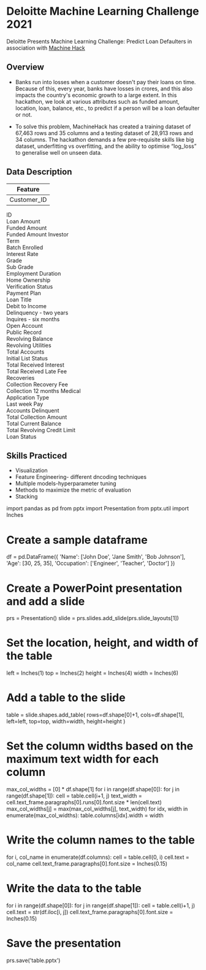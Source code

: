 # Deloitte Machine Learning Challenge 2021
Deloitte Presents Machine Learning Challenge: Predict Loan Defaulters in association with [Machine Hack](https://machinehack.com/hackathon/deloitte_presents_machine_learning_challenge_predict_loan_defaulters/overview)
## Overview
* Banks run into losses when a customer doesn't pay their loans on time. Because of this, every year, banks have losses in crores, and this also impacts the country's economic growth to a large extent. In this hackathon, we look at various attributes such as funded amount, location, loan, balance, etc., to predict if a person will be a loan defaulter or not. 

* To solve this problem, MachineHack has created a training dataset of 67,463 rows and 35 columns and a testing dataset of 28,913 rows and 34 columns. The hackathon demands a few pre-requisite skills like big dataset, underfitting vs overfitting, and the ability to optimise “log_loss” to generalise well on unseen data. 
## Data Description

| Feature             
| ----------------------- 
| Customer_ID             
 ID                            
 Loan Amount                  
 Funded Amount                 
 Funded Amount Investor       
 Term                          
 Batch Enrolled               
 Interest Rate               
 Grade                         
 Sub Grade                    
 Employment Duration          
 Home Ownership                
 Verification Status           
 Payment Plan                
 Loan Title                   
 Debit to Income              
 Delinquency - two years      
 Inquires - six months         
 Open Account                  
 Public Record                 
 Revolving Balance             
 Revolving Utilities         
 Total Accounts                
 Initial List Status           
 Total Received Interest       
 Total Received Late Fee       
 Recoveries                    
 Collection Recovery Fee       
 Collection 12 months Medical  
 Application Type             
 Last week Pay                
 Accounts Delinquent             
 Total Collection Amount       
 Total Current Balance         
 Total Revolving Credit Limit  
 Loan Status      
 
 ## Skills Practiced
 * Visualization
 * Feature Engineering- different dncoding techniques
 * Multiple models-hyperparameter tuning
 * Methods to maximize the metric of evaluation
 * Stacking 
 
 
 
 import pandas as pd
from pptx import Presentation
from pptx.util import Inches

# Create a sample dataframe
df = pd.DataFrame({
    'Name': ['John Doe', 'Jane Smith', 'Bob Johnson'],
    'Age': [30, 25, 35],
    'Occupation': ['Engineer', 'Teacher', 'Doctor']
})

# Create a PowerPoint presentation and add a slide
prs = Presentation()
slide = prs.slides.add_slide(prs.slide_layouts[1])

# Set the location, height, and width of the table
left = Inches(1)
top = Inches(2)
height = Inches(4)
width = Inches(6)

# Add a table to the slide
table = slide.shapes.add_table(
    rows=df.shape[0]+1, cols=df.shape[1],
    left=left, top=top, width=width, height=height
)

# Set the column widths based on the maximum text width for each column
max_col_widths = [0] * df.shape[1]
for i in range(df.shape[0]):
    for j in range(df.shape[1]):
        cell = table.cell(i+1, j)
        text_width = cell.text_frame.paragraphs[0].runs[0].font.size * len(cell.text)
        max_col_widths[j] = max(max_col_widths[j], text_width)
for idx, width in enumerate(max_col_widths):
    table.columns[idx].width = width

# Write the column names to the table
for i, col_name in enumerate(df.columns):
    cell = table.cell(0, i)
    cell.text = col_name
    cell.text_frame.paragraphs[0].font.size = Inches(0.15)

# Write the data to the table
for i in range(df.shape[0]):
    for j in range(df.shape[1]):
        cell = table.cell(i+1, j)
        cell.text = str(df.iloc[i, j])
        cell.text_frame.paragraphs[0].font.size = Inches(0.15)

# Save the presentation
prs.save('table.pptx')

